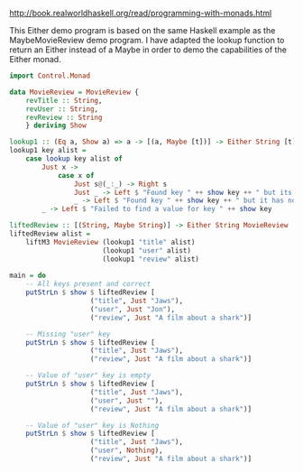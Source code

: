 
http://book.realworldhaskell.org/read/programming-with-monads.html

This Either demo program is based on the same Haskell example as the MaybeMovieReview demo program.
I have adapted the lookup function to return an Either instead of a Maybe in order to demo the
capabilities of the Either monad.

```Haskell
import Control.Monad

data MovieReview = MovieReview {
	revTitle :: String,
	revUser :: String,
	revReview :: String
	} deriving Show

lookup1 :: (Eq a, Show a) => a -> [(a, Maybe [t])] -> Either String [t]
lookup1 key alist =
	case lookup key alist of
		Just x ->
			case x of
				Just s@(_:_) -> Right s
				Just _ -> Left $ "Found key " ++ show key ++ " but its value is empty"
				_ -> Left $ "Found key " ++ show key ++ " but it has no value"
		_ -> Left $ "Failed to find a value for key " ++ show key

liftedReview :: [(String, Maybe String)] -> Either String MovieReview
liftedReview alist =
    liftM3 MovieReview (lookup1 "title" alist)
                       (lookup1 "user" alist)
                       (lookup1 "review" alist)
                       
main = do
	-- All keys present and correct
	putStrLn $ show $ liftedReview [
					("title", Just "Jaws"),
					("user", Just "Jon"),
					("review", Just "A film about a shark")]

	-- Missing "user" key
	putStrLn $ show $ liftedReview [
					("title", Just "Jaws"),
					("review", Just "A film about a shark")]

	-- Value of "user" key is empty
	putStrLn $ show $ liftedReview [
					("title", Just "Jaws"),
					("user", Just ""),
					("review", Just "A film about a shark")]

	-- Value of "user" key is Nothing
	putStrLn $ show $ liftedReview [
					("title", Just "Jaws"),
					("user", Nothing),
					("review", Just "A film about a shark")]
```


